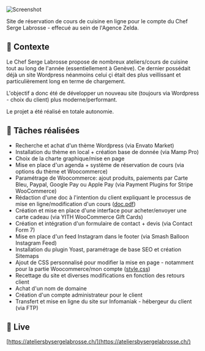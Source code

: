 
![Screenshot](screenshot.png)

Site de réservation de cours de cuisine en ligne pour le compte du Chef Serge Labrosse - effecué au sein de l'Agence Zelda.

## 📍 Contexte

Le Chef Serge Labrosse propose de nombreux ateliers/cours de cuisine tout au long de l'année (essentiellement à Genève). Ce dernier possédait déjà un site Wordpress néanmoins celui çi était des plus veillissant et particulièrement long en terme de chargement. 

L'objectif a donc été de développer un nouveau site (toujours via Wordpress - choix du client) plus moderne/performant. 

Le projet a été réalisé en totale autonomie.

## 📝 Tâches réalisées

- Recherche et achat d'un thème Wordpress (via Envato Market)
- Installation du thème en local + création base de donnée (via Mamp Pro) 
- Choix de la charte graphique/mise en page
- Mise en place d'un agenda + système de réservation de cours (via options du thème et Woocommerce)
- Paramétrage de Woocommerce: ajout produits, paiements par Carte Bleu, Paypal, Google Pay ou Apple Pay (via Payment Plugins for Stripe WooCommerce)
- Rédaction d'une doc à l'intention du client expliquant le processus de mise en ligne/modification d'un cours ([doc.pdf](https://github.com/idrissdiakite/ateliers-wordpress/tree/main/documentation/doc.pdf))
- Création et mise en place d'une interface pour acheter/envoyer une carte cadeau (via YITH WooCommerce Gift Cards)
- Création et intégration d'un formulaire de contact + devis (via Contact Form 7)
- Mise en place d'un feed Instagram dans le footer (via Smash Balloon Instagram Feed)
- Installation du plugin Yoast, paramétrage de base SEO et création Sitemaps
- Ajout de CSS personnalisé pour modifier la mise en page - notamment pour la partie Woocommerce/mon compte ([style.css](https://github.com/idrissdiakite/jeu-prends-le-bus-nuxt/tree/main/css/style.css))
- Recettage du site et diverses modifications en fonction des retours client
- Achat d'un nom de domaine
- Création d'un compte administrateur pour le client
- Transfert et mise en ligne du site sur Infomaniak - hébergeur du client (via FTP)

## 💫 Live

[https://ateliersbysergelabrosse.ch/](https://ateliersbysergelabrosse.ch/)

